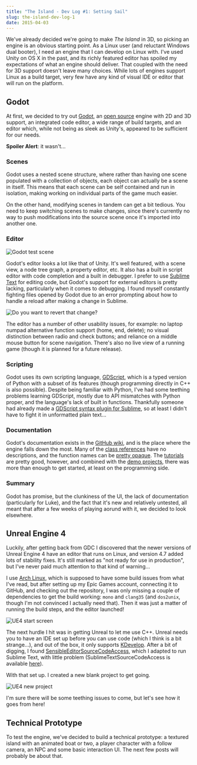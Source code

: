 ```yaml
---
title: "The Island - Dev Log #1: Setting Sail"
slug: the-island-dev-log-1
date: 2015-04-03
---
```


We've already decided we're going to make _The Island_ in 3D, so picking an
engine is an obvious starting point. As a Linux user (and reluctant Windows dual
booter), I need an engine that I can develop on Linux with. I've used Unity on
OS X in the past, and its richly featured editor has spoiled my expectations of
what an engine should deliver. That coupled with the need for 3D support doesn't
leave many choices. While lots of engines support Linux as a build target, very
few have any kind of visual IDE or editor that will run on the platform.

## Godot

At first, we decided to try out [Godot](http://www.godotengine.org/), an
[open source](https://github.com/okamstudio/godot) engine with 2D and 3D
support, an integrated code editor, a wide range of build targets, and an editor
which, while not being as sleek as Unity's, appeared to be sufficient for our
needs.

**Spoiler Alert**: it wasn't...

### Scenes

Godot uses a nested scene structure, where rather than having one scene
populated with a collection of objects, each object can actually be a scene in
itself. This means that each scene can be self contained and run in isolation,
making working on individual parts of the game much easier.

On the other hand, modifying scenes in tandem can get a bit tedious. You need to
keep switching scenes to make changes, since there's currently no way to push
modifications into the source scene once it's imported into another one.

### Editor

![Godot test scene](/assets/blog/the-island-dev-log-1/godot-test-scene.png)

Godot's editor looks a lot like that of Unity. It's well featured, with a scene
view, a node tree graph, a property editor, etc. It also has a built in script
editor with code completion and a built in debugger. I prefer to use
[Sublime Text](http://www.sublimetext.com/) for editing code, but Godot's
support for external editors is pretty lacking, particularly when it comes to
debugging. I found myself constantly fighting files opened by Godot due to an
error prompting about how to handle a reload after making a change in Sublime.

![Do you want to revert that change?](/assets/blog/the-island-dev-log-1/godot-reload-prompt.png)

The editor has a number of other usability issues, for example: no laptop numpad
alternative function support (home, end, delete); no visual distinction between
radio and check buttons; and reliance on a middle mouse button for scene
navigation. There's also no live view of a running game (though it is planned
for a future release).

### Scripting

Godot uses its own scripting language,
[GDScript](https://github.com/okamstudio/godot/wiki/gdscript), which is a typed
version of Python with a subset of its features (though programming directly in
C++ is also possible). Despite being familiar with Python, I've had some
teething problems learning GDScript, mostly due to API mismatches with Python
proper, and the language's lack of built in functions. Thankfully someone had
already made a
[GDScript syntax plugin for Sublime](https://github.com/beefsack/GDScript-sublime),
so at least I didn't have to fight it in unformatted plain text...

### Documentation

Godot's documentation exists in the
[GitHub wiki](https://github.com/okamstudio/godot/wiki), and is the place where
the engine falls down the most. Many of the
[class references](https://github.com/okamstudio/godot/wiki/class_list) have no
descriptions, and the function names can be
[pretty opaque](https://github.com/okamstudio/godot/wiki/class_physicsserver).
The [tutorials](https://github.com/okamstudio/godot/wiki#tutorials) are pretty
good, however, and combined with the
[demo projects](https://github.com/okamstudio/godot/tree/master/demos), there
was more than enough to get started, at least on the programming side.

### Summary

Godot has promise, but the clunkiness of the UI, the lack of documentation
(particularly for Luke), and the fact that it's new and relatively untested, all
meant that after a few weeks of playing aorund with it, we decided to look
elsewhere.

## Unreal Engine 4

Luckily, after getting back from GDC I discovered that the newer versions of
Unreal Engine 4 have an editor that runs on Linux, and version 4.7 added lots of
stability fixes. It's still marked as "not ready for use in production", but
I've never paid much attention to that kind of warning...

I use [Arch Linux](https://www.archlinux.org/), which is supposed to have some
build issues from what I've read, but after setting up my Epic Games account,
connecting it to GitHub, and checking out the repository, I was only missing a
couple of dependencies to get the build working: `mono` and `clang35` (and
`dos2unix`, though I'm not convinced I actually need that). Then it was just a
matter of running the build steps, and the editor launched!

![UE4 start screen](/assets/blog/the-island-dev-log-1/ue4-start-screen.png)

The next hurdle I hit was in getting Unreal to let me use C++. Unreal needs you
to have an IDE set up before you can use code (which I think is a bit
strange...), and out of the box, it only supports
[KDevelop](https://www.kdevelop.org/). After a bit of digging, I found
[SensibleEditorSourceCodeAccess](https://github.com/fire/SensibleEditorSourceCodeAccess),
which I adapted to run Sublime Text, with little problem
(SublimeTextSourceCodeAccess is available
[here](https://github.com/erbridge/SublimeTextSourceCodeAccess)).

With that set up. I created a new blank project to get going.

![UE4 new project](/assets/blog/the-island-dev-log-1/ue4-new-project.png)

I'm sure there will be some teething issues to come, but let's see how it goes
from here!

## Technical Prototype

To test the engine, we've decided to build a technical prototype: a textured
island with an animated boat or two, a player character with a follow camera, an
NPC and some basic interaction UI. The next few posts will probably be about
that.
